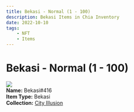```yaml
---
title: Bekasi - Normal (1 - 100)
description: Bekasi Items in Chia Inventory
date: 2022-10-10
tags:
    - NFT
    - Items
---
```


# Bekasi - Normal (1 - 100)
<div class="item_thumbnail">
<img loading="lazy" src="https://jjxpsvyx7eindtwho4d2qk5z43hvobj47azfakwmanp4gmzsjy.arweave.net/Sm75Vx-f5ENHOx3cHqCu55s9XBTz4MlAqzANfwzMyTo"><br/>
<div><strong>Name:</strong> Bekasi#416</div>
<div><strong>Item Type:</strong> Bekasi</div>
<div><strong>Collection:</strong> <a href="https://www.spacescan.io/xch/nft/collection/col1lend2dcn558km4wcwta4xnkfv3xpcmlp9kyt0m909emvfxechlyqdl5ndg">City Illusion</a></div>
</div>

